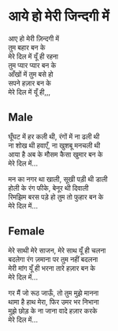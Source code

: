 # आये हो मेरी जिन्दगी में

आए हो मेरी ज़िन्दगी में  
तुम बहार बन के  
मेरे दिल में यूँ ही रहना  
तुम प्यार प्यार बन के  
आँखों में तुम बसे हो  
सपने हज़ार बन के  
मेरे दिल में यूँ ही,,,  

## Male

घूँघट में हर कली थी, रंगों में ना ढली थी  
ना शोख थी हवाएँ, ना खुशबू मनचली थी  
आया है अब के मौसम कैसा खुमार बन के  
मेरे दिल में...  

मन का नगर था खाली, सूखी पड़ी थी डाली  
होली के रंग फीके, बेनूर थी दिवाली  
रिमझिम बरस पड़े हो तुम तो फुहार बन के  
मेरे दिल में...  

## Female

मेरे साथी मेरे साजन, मेरे साथ यूँ ही चलना  
बदलेगा रंग ज़माना पर तुम नहीं बदलना  
मेरी मांग यूँ ही भरना तारे हज़ार बन के  
मेरे दिल में...  

गर मैं जो रूठ जाऊँ, तो तुम मुझे मानना  
थामा है हाथ मेरा, फिर उमर भर निभाना  
मुझे छोड़ के ना जाना वादे हज़ार करके  
मेरे दिल में...  
